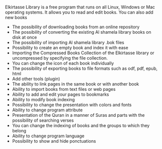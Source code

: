 Elkirtasse Library is a free program that runs on all Linux,
Windows or Mac operating systems. It allows you to read and edit books.
You can also add new books

* The possibility of downloading books from an online repository
* The possibility of converting the existing  Al shamela library books on disk at once
* The possibility of importing Al shamela library .bok files
* Possibility to create an empty book and index it with ease
* Importing the Compressed Books Collection of the Elkirtasse library
   or uncompressed by specifying the file collection.
* You can change the icon of each book individually
* The possibility of exporting books to file formats such as odf, pdf, epub, html
* Add other tools (plugin)
* The ability to link pages in the same book or with another book
* Ability to import books from text files or web pages
* Ability to add and edit your pages to bookmarks
* Ability to modify book indexing
* Possibility to change the presentation with colors and fonts
* Ability to change program attribute
* Presentation of the Quran in a manner of Suras and parts with the possibility of searching verses
* You can change the indexing of books and the groups to which they belong
* Ability to change program language
* Possibility to show and hide ponctuations
